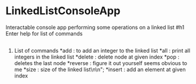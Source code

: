 # LinkedListConsoleApp
Interactable console app performing some operations on a linked list
#h1
Enter help for list of commands

##
1. List of commands
  *add : to add an integer to the linked list
  *all : print all integers in the linked list
  *delete : delete node at given index
  *pop : deletes the last node
  *reverse : figure it out yourself seems obvious to me
  *size : size of the linked list\n\n";
  *insert : add an element at given index
